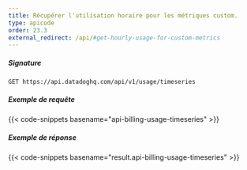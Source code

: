 ```yaml
---
title: Récupérer l'utilisation horaire pour les métriques custom.
type: apicode
order: 23.3
external_redirect: /api/#get-hourly-usage-for-custom-metrics
---
```


##### Signature
`GET https://api.datadoghq.com/api/v1/usage/timeseries`
##### Exemple de requête
{{< code-snippets basename="api-billing-usage-timeseries" >}}
##### Exemple de réponse
{{< code-snippets basename="result.api-billing-usage-timeseries" >}}

